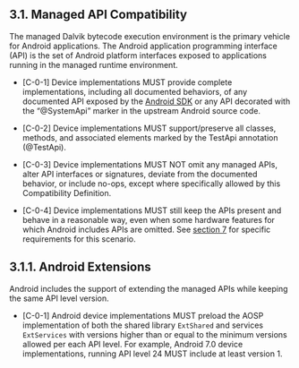 ## 3.1\. Managed API Compatibility

The managed Dalvik bytecode execution environment is the primary vehicle for
Android applications. The Android application programming interface (API) is the
set of Android platform interfaces exposed to applications running in the
managed runtime environment.

*    [C-0-1] Device implementations MUST provide complete implementations,
including all documented behaviors, of any documented API exposed by the
[Android SDK](http://developer.android.com/reference/packages.html)
or any API decorated with the “@SystemApi” marker in the upstream Android
source code.

*    [C-0-2] Device implementations MUST support/preserve all classes,
methods, and associated elements marked by the TestApi annotation (@TestApi).

*    [C-0-3] Device implementations MUST NOT omit any managed APIs, alter
API interfaces or signatures, deviate from the documented behavior, or include
no-ops, except where specifically allowed by this Compatibility Definition.

*    [C-0-4]  Device implementations MUST still keep the APIs present and behave
     in a reasonable way, even when some hardware features for which Android
     includes APIs are omitted. See [section 7](#7_hardware_compatibility)
     for specific requirements for this scenario.

## 3.1.1\. Android Extensions

Android includes the support of extending the managed APIs while keeping the
same API level version.

*   [C-0-1] Android device implementations MUST preload the AOSP implementation
of both the shared library `ExtShared` and services `ExtServices` with versions
higher than or equal to the minimum versions allowed per each API level.
For example, Android 7.0 device implementations, running API level 24 MUST
include at least version 1.
